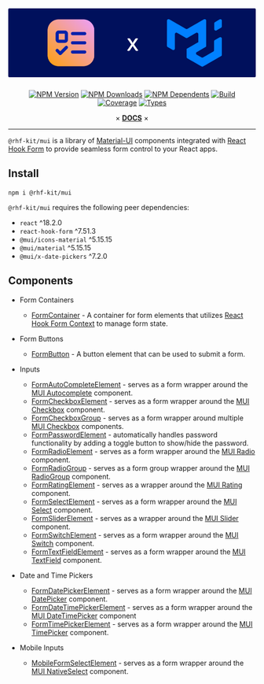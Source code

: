 <div align="center">

# ![@rhf-kit/mui](../../.github/banner.png)

[![NPM Version](https://flat.badgen.net/npm/v/@rhf-kit/mui)](https://www.npmjs.com/package/@rhf-kit/mui)
[![NPM Downloads](https://flat.badgen.net/npm/dm/@rhf-kit/mui)](https://www.npmjs.com/package/@rhf-kit/mui)
[![NPM Dependents](https://flat.badgen.net/npm/dependents/@rhf-kit/mui)](https://www.npmjs.com/package/@rhf-kit/mui)
[![Build](https://img.shields.io/github/actions/workflow/status/dev-youngstown/rhf-kit/deploy.yaml?branch=main&style=flat-square)](https://github.com/dev-youngstown/rhf-kit/actions)
[![Coverage](https://flat.badgen.net/codecov/c/github/dev-youngstown/rhf-kit)](https://app.codecov.io/gh/dev-youngstown/rhf-kit)
[![Types](https://flat.badgen.net/npm/types/@rhf-kit/mui)](https://www.npmjs.com/package/@react-hookz/web)

× **[DOCS](https://dev-youngstown.github.io/rhf-kit)** ×

</div>

---

`@rhf-kit/mui` is a library of [Material-UI](https://material-ui.com/) components integrated with [React Hook Form](https://react-hook-form.com/) to provide seamless form control to your React apps.

## Install

```shell
npm i @rhf-kit/mui
```

`@rhf-kit/mui` requires the following peer dependencies:

- `react` ^18.2.0
- `react-hook-form` ^7.51.3
- `@mui/icons-material` ^5.15.15
- `@mui/material` ^5.15.15
- `@mui/x-date-pickers` ^7.2.0

## Components

- Form Containers

  - [FormContainer]() - A container for form elements that utilizes [React Hook Form Context](https://react-hook-form.com/api#useFormContext) to manage form state.

- Form Buttons

  - [FormButton](https://dev-youngstown.github.io/rhf-kit/?path=/docs/react-hook-form-kit-material-ui-form-button--docs) - A button element that can be used to submit a form.

- Inputs

  - [FormAutoCompleteElement](https://dev-youngstown.github.io/rhf-kit/?path=/docs/react-hook-form-kit-material-ui-form-auto-complete-element--docs) - serves as a form wrapper around the [MUI Autocomplete](https://mui.com/material-ui/react-autocomplete/) component.
  - [FormCheckboxElement](https://dev-youngstown.github.io/rhf-kit/?path=/docs/react-hook-form-kit-material-ui-form-checkbox-element--docs) - serves as a form wrapper around the [MUI Checkbox](https://mui.com/material-ui/react-checkbox/) component.
  - [FormCheckboxGroup](https://dev-youngstown.github.io/rhf-kit/?path=/docs/react-hook-form-kit-material-ui-form-checkbox-group--docs) - serves as a form wrapper around multiple [MUI Checkbox](https://mui.com/material-ui/react-checkbox/) components.
  - [FormPasswordElement](https://dev-youngstown.github.io/rhf-kit/?path=/docs/react-hook-form-kit-material-ui-form-password-element--docs) - automatically handles password functionality by adding a toggle button to show/hide the password.
  - [FormRadioElement](https://dev-youngstown.github.io/rhf-kit/?path=/docs/react-hook-form-kit-material-ui-form-radio--docs) - serves as a form wrapper around the [MUI Radio](https://mui.com/material-ui/api/radio/) component.
  - [FormRadioGroup](https://dev-youngstown.github.io/rhf-kit/?path=/docs/react-hook-form-kit-material-ui-form-radio-group--docs) - serves as a form group wrapper around the [MUI RadioGroup](https://mui.com/material-ui/react-radio-button/) component.
  - [FormRatingElement](https://dev-youngstown.github.io/rhf-kit/?path=/docs/react-hook-form-kit-material-ui-form-rating-element--docs) - serves as a wrapper around the [MUI Rating](https://mui.com/material-ui/react-rating/) component.
  - [FormSelectElement](https://dev-youngstown.github.io/rhf-kit/?path=/docs/react-hook-form-kit-material-ui-form-select-element--docs) - serves as a form wrapper around the [MUI Select](https://mui.com/material-ui/react-select/) component.
  - [FormSliderElement](https://dev-youngstown.github.io/rhf-kit/?path=/docs/react-hook-form-kit-material-ui-form-slider-element--docs) - serves as a wrapper around the [MUI Slider](https://mui.com/material-ui/react-slider/) component.
  - [FormSwitchElement](https://dev-youngstown.github.io/rhf-kit/?path=/docs/react-hook-form-kit-material-ui-form-switch-element--docs) - serves as a form wrapper around the [MUI Switch](https://mui.com/material-ui/react-switch/) component.
  - [FormTextFieldElement](https://dev-youngstown.github.io/rhf-kit/?path=/docs/react-hook-form-kit-material-ui-form-text-field-element--docs) - serves as a form wrapper around the [MUI TextField](https://mui.com/material-ui/react-text-field/) component.

- Date and Time Pickers

  - [FormDatePickerElement](https://dev-youngstown.github.io/rhf-kit/?path=/docs/react-hook-form-kit-material-ui-form-date-picker-element--docs) - serves as a form wrapper around the [MUI DatePicker](https://mui.com/x/react-date-pickers/date-picker/) component.
  - [FormDateTimePickerElement](https://dev-youngstown.github.io/rhf-kit/?path=/docs/react-hook-form-kit-material-ui-form-date-time-picker-element--docs) - serves as a form wrapper around the [MUI DateTimePicker](https://mui.com/x/react-date-pickers/date-time-picker/) component
  - [FormTimePickerElement](https://dev-youngstown.github.io/rhf-kit/?path=/docs/react-hook-form-kit-material-ui-form-time-picker-element--docs) - serves as a form wrapper around the [MUI TimePicker](https://mui.com/x/react-date-pickers/time-picker/) component.

- Mobile Inputs

  - [MobileFormSelectElement](https://dev-youngstown.github.io/rhf-kit/?path=/docs/react-hook-form-kit-material-ui-mobile-form-select-element--docs) - serves as a form wrapper around the [MUI NativeSelect](https://mui.com/material-ui/api/native-select/) component.
